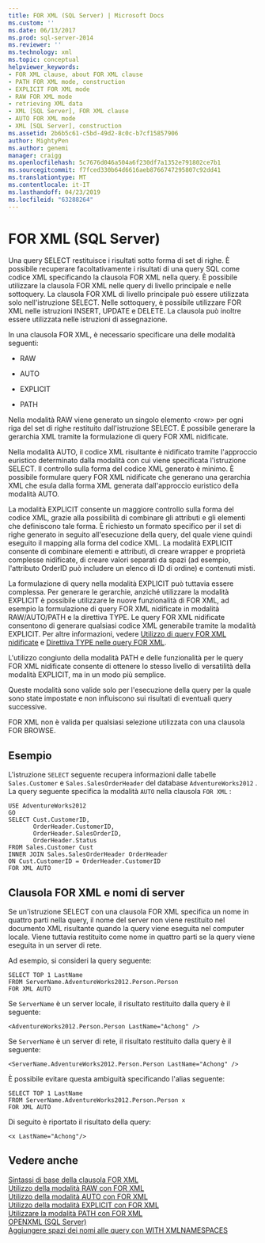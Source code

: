 ```yaml
---
title: FOR XML (SQL Server) | Microsoft Docs
ms.custom: ''
ms.date: 06/13/2017
ms.prod: sql-server-2014
ms.reviewer: ''
ms.technology: xml
ms.topic: conceptual
helpviewer_keywords:
- FOR XML clause, about FOR XML clause
- PATH FOR XML mode, construction
- EXPLICIT FOR XML mode
- RAW FOR XML mode
- retrieving XML data
- XML [SQL Server], FOR XML clause
- AUTO FOR XML mode
- XML [SQL Server], construction
ms.assetid: 2b6b5c61-c5bd-49d2-8c0c-b7cf15857906
author: MightyPen
ms.author: genemi
manager: craigg
ms.openlocfilehash: 5c7676d046a504a6f230df7a1352e791802ce7b1
ms.sourcegitcommit: f7fced330b64d6616aeb8766747295807c92dd41
ms.translationtype: MT
ms.contentlocale: it-IT
ms.lasthandoff: 04/23/2019
ms.locfileid: "63288264"
---
```

# <a name="for-xml-sql-server"></a>FOR XML (SQL Server)
  Una query SELECT restituisce i risultati sotto forma di set di righe. È possibile recuperare facoltativamente i risultati di una query SQL come codice XML specificando la clausola FOR XML nella query. È possibile utilizzare la clausola FOR XML nelle query di livello principale e nelle sottoquery. La clausola FOR XML di livello principale può essere utilizzata solo nell'istruzione SELECT. Nelle sottoquery, è possibile utilizzare FOR XML nelle istruzioni INSERT, UPDATE e DELETE. La clausola può inoltre essere utilizzata nelle istruzioni di assegnazione.  
  
 In una clausola FOR XML, è necessario specificare una delle modalità seguenti:  
  
-   RAW  
  
-   AUTO  
  
-   EXPLICIT  
  
-   PATH  
  
 Nella modalità RAW viene generato un singolo elemento \<row> per ogni riga del set di righe restituito dall'istruzione SELECT. È possibile generare la gerarchia XML tramite la formulazione di query FOR XML nidificate.  
  
 Nella modalità AUTO, il codice XML risultante è nidificato tramite l'approccio euristico determinato dalla modalità con cui viene specificata l'istruzione SELECT. Il controllo sulla forma del codice XML generato è minimo. È possibile formulare query FOR XML nidificate che generano una gerarchia XML che esula dalla forma XML generata dall'approccio euristico della modalità AUTO.  
  
 La modalità EXPLICIT consente un maggiore controllo sulla forma del codice XML, grazie alla possibilità di combinare gli attributi e gli elementi che definiscono tale forma. È richiesto un formato specifico per il set di righe generato in seguito all'esecuzione della query, del quale viene quindi eseguito il mapping alla forma del codice XML. La modalità EXPLICIT consente di combinare elementi e attributi, di creare wrapper e proprietà complesse nidificate, di creare valori separati da spazi (ad esempio, l'attributo OrderID può includere un elenco di ID di ordine) e contenuti misti.  
  
 La formulazione di query nella modalità EXPLICIT può tuttavia essere complessa. Per generare le gerarchie, anziché utilizzare la modalità EXPLICIT è possibile utilizzare le nuove funzionalità di FOR XML, ad esempio la formulazione di query FOR XML nidificate in modalità RAW/AUTO/PATH e la direttiva TYPE. Le query FOR XML nidificate consentono di generare qualsiasi codice XML generabile tramite la modalità EXPLICIT. Per altre informazioni, vedere [Utilizzo di query FOR XML nidificate](use-nested-for-xml-queries.md) e [Direttiva TYPE nelle query FOR XML](type-directive-in-for-xml-queries.md).  
  
 L'utilizzo congiunto della modalità PATH e delle funzionalità per le query FOR XML nidificate consente di ottenere lo stesso livello di versatilità della modalità EXPLICIT, ma in un modo più semplice.  
  
 Queste modalità sono valide solo per l'esecuzione della query per la quale sono state impostate e non influiscono sui risultati di eventuali query successive.  
  
 FOR XML non è valida per qualsiasi selezione utilizzata con una clausola FOR BROWSE.  
  
## <a name="example"></a>Esempio  
 L'istruzione `SELECT` seguente recupera informazioni dalle tabelle `Sales.Customer` e `Sales.SalesOrderHeader` del database `AdventureWorks2012` . La query seguente specifica la modalità `AUTO` nella clausola `FOR XML` :  
  
```  
USE AdventureWorks2012  
GO  
SELECT Cust.CustomerID,   
       OrderHeader.CustomerID,  
       OrderHeader.SalesOrderID,   
       OrderHeader.Status  
FROM Sales.Customer Cust   
INNER JOIN Sales.SalesOrderHeader OrderHeader  
ON Cust.CustomerID = OrderHeader.CustomerID  
FOR XML AUTO  
```  
  
## <a name="the-for-xml-clause-and-server-names"></a>Clausola FOR XML e nomi di server  
 Se un'istruzione SELECT con una clausola FOR XML specifica un nome in quattro parti nella query, il nome del server non viene restituito nel documento XML risultante quando la query viene eseguita nel computer locale. Viene tuttavia restituito come nome in quattro parti se la query viene eseguita in un server di rete.  
  
 Ad esempio, si consideri la query seguente:  
  
```  
SELECT TOP 1 LastName  
FROM ServerName.AdventureWorks2012.Person.Person  
FOR XML AUTO  
```  
  
 Se `ServerName` è un server locale, il risultato restituito dalla query è il seguente:  
  
```  
<AdventureWorks2012.Person.Person LastName="Achong" />  
```  
  
 Se `ServerName` è un server di rete, il risultato restituito dalla query è il seguente:  
  
```  
<ServerName.AdventureWorks2012.Person.Person LastName="Achong" />  
```  
  
 È possibile evitare questa ambiguità specificando l'alias seguente:  
  
```  
SELECT TOP 1 LastName  
FROM ServerName.AdventureWorks2012.Person.Person x  
FOR XML AUTO   
```  
  
 Di seguito è riportato il risultato della query:  
  
```  
<x LastName="Achong"/>  
```  
  
## <a name="see-also"></a>Vedere anche  
 [Sintassi di base della clausola FOR XML](basic-syntax-of-the-for-xml-clause.md)   
 [Utilizzo della modalità RAW con FOR XML](use-raw-mode-with-for-xml.md)   
 [Utilizzo della modalità AUTO con FOR XML](use-auto-mode-with-for-xml.md)   
 [Utilizzo della modalità EXPLICIT con FOR XML](use-explicit-mode-with-for-xml.md)   
 [Utilizzare la modalità PATH con FOR XML](use-path-mode-with-for-xml.md)   
 [OPENXML &#40;SQL Server&#41;](openxml-sql-server.md)   
 [Aggiungere spazi dei nomi alle query con WITH XMLNAMESPACES](add-namespaces-to-queries-with-with-xmlnamespaces.md)  
  
  
